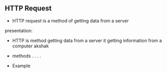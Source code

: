 ## HTTP Request
- HTTP request is a method of getting data from a server


presentation:
- HTTP is method getting data from a server
it getting information from a computer
akshak


- methods
.
.
.
.


- Example

